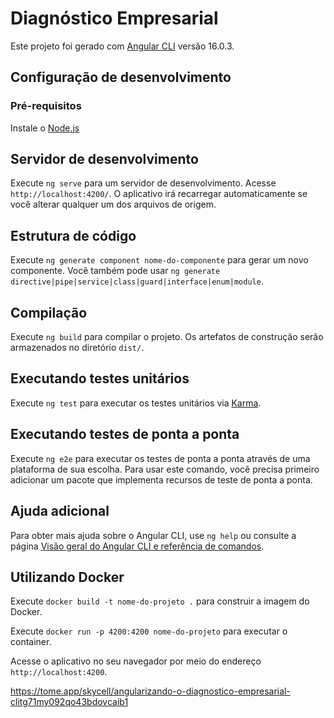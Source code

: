 # Diagnóstico Empresarial

Este projeto foi gerado com [Angular CLI](https://github.com/angular/angular-cli) versão 16.0.3.

## Configuração de desenvolvimento

### Pré-requisitos

Instale o [Node.js](https://nodejs.org/)

## Servidor de desenvolvimento

Execute `ng serve` para um servidor de desenvolvimento. Acesse `http://localhost:4200/`. O aplicativo irá recarregar automaticamente se você alterar qualquer um dos arquivos de origem.

## Estrutura de código

Execute `ng generate component nome-do-componente` para gerar um novo componente. Você também pode usar `ng generate directive|pipe|service|class|guard|interface|enum|module`.

## Compilação

Execute `ng build` para compilar o projeto. Os artefatos de construção serão armazenados no diretório `dist/`.

## Executando testes unitários

Execute `ng test` para executar os testes unitários via [Karma](https://karma-runner.github.io).

## Executando testes de ponta a ponta

Execute `ng e2e` para executar os testes de ponta a ponta através de uma plataforma de sua escolha. Para usar este comando, você precisa primeiro adicionar um pacote que implementa recursos de teste de ponta a ponta.

## Ajuda adicional

Para obter mais ajuda sobre o Angular CLI, use `ng help` ou consulte a página [Visão geral do Angular CLI e referência de comandos](https://angular.io/cli).

## Utilizando Docker

Execute `docker build -t nome-do-projeto .` para construir a imagem do Docker.

Execute `docker run -p 4200:4200 nome-do-projeto` para executar o container.

Acesse o aplicativo no seu navegador por meio do endereço `http://localhost:4200`.

https://tome.app/skycell/angularizando-o-diagnostico-empresarial-clitg71my092qo43bdovcaib1
